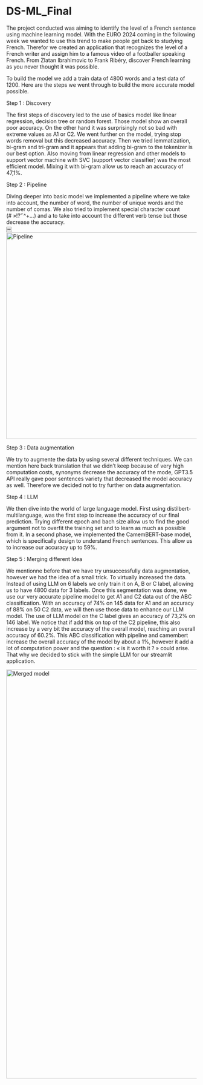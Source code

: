 # DS-ML_Final

The project conducted was aiming to identify the level of a French sentence using machine learning model. With the EURO 2024 coming in the following week we wanted to use this trend to make people get back to studying French. Therefor we created an application that recognizes the level of a French writer and assign him to a famous video of a footballer speaking French. From Zlatan Ibrahimovic to Frank Ribéry, discover French learning as you never thought it was possible.


To build the model we add a train data of 4800 words and a test data of 1200. Here are the steps we went through to build the more accurate model possible.

Step 1 : Discovery 

The first steps of discovery led to the use of basics model like linear regression, decision tree or random forest. Those model show an overall poor accuracy. On the other hand it was surprisingly not so bad with extreme values as A1 or C2. We went further on the model, trying stop words removal but this decreased accuracy. Then we tried lemmatization, bi-gram and tri-gram and it appears that adding bi-gram to the tokenizer is our best option. Also moving from linear regression and other models to support vector machine with SVC (support vector classifier) was the most efficient model. Mixing it with bi-gram allow us to reach an accuracy of 47,1%. 

Step 2 : Pipeline 

Diving deeper into basic model we implemented a pipeline where we take into account, the number of word, the number of unique words and the number of comas. We also tried to implement special character count (# »!?’`^+…) and a to take into account the different verb tense but those decrease the accuracy.  
￼
<img width="545" alt="Pipeline" src="https://github.com/JakobFrh/DS-ML_Final/assets/161482199/f2cc8389-45c5-4940-a1b2-30c5c87a3846">


Step 3 : Data augmentation

We try to augmente the data by using several different techniques. We can mention here back translation that we didn’t keep because of very high computation costs, synonyms decrease the accuracy of the mode, GPT3.5 API really gave poor sentences variety that decreased the model accuracy as well. Therefore we decided not to try further on data augmentation. 


Step 4 : LLM 

We then dive into the world of large language model. First using distilbert-multilanguage, was the first step to increase the accuracy of our final prediction. Trying different epoch and bach size allow us to find the good argument not to overfit the training set and to learn as much as possible from it. In a second phase, we implemented the CamemBERT-base model, which is specifically design to understand French sentences. This allow us to increase our accuracy up to 59%.

Step 5 : Merging different Idea

We mentionne before that we have try unsuccessfully data augmentation, however we had the idea of a small trick. To virtually increased the data. Instead of using LLM on 6 labels we only train it on A, B or C label, allowing us to have 4800 data for 3 labels. Once this segmentation was done, we use our very accurate pipeline model to get A1 and C2 data out of the ABC classification. With an accuracy of 74% on 145 data for A1 and an accuracy of 88% on 50 C2 data, we will then use those data to enhance our LLM model. The use of LLM model on the C label gives an accuracy of 73,2% on 146 label. We notice that if add this on top of the C2 pipeline, this also increase by a very bit the accuracy of the overall model, reaching an overall accuracy of 60.2%. This ABC classification with pipeline and camembert increase the overall accuracy of the model by about a 1%, however it add a lot of computation power and the question : « is it worth it ? » could arise. That why we decided to stick with the simple LLM for our streamlit application.

<img width="1079" alt="Merged model" src="https://github.com/JakobFrh/DS-ML_Final/assets/161482199/fb343d89-46c5-40fd-a101-5708e521718c">

